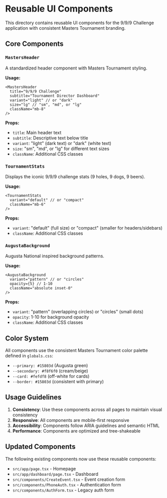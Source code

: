 # Reusable UI Components

This directory contains reusable UI components for the 9/9/9 Challenge application with consistent Masters Tournament branding.

## Core Components

### `MastersHeader`
A standardized header component with Masters Tournament styling.

**Usage:**
```tsx
<MastersHeader
  title="9/9/9 Challenge"
  subtitle="Tournament Director Dashboard"
  variant="light" // or "dark"
  size="lg" // "sm", "md", or "lg"
  className="mb-8"
/>
```

**Props:**
- `title`: Main header text
- `subtitle`: Descriptive text below title
- `variant`: "light" (dark text) or "dark" (white text)
- `size`: "sm", "md", or "lg" for different text sizes
- `className`: Additional CSS classes

### `TournamentStats`
Displays the iconic 9/9/9 challenge stats (9 holes, 9 dogs, 9 beers).

**Usage:**
```tsx
<TournamentStats
  variant="default" // or "compact"
  className="mb-6"
/>
```

**Props:**
- `variant`: "default" (full size) or "compact" (smaller for headers/sidebars)
- `className`: Additional CSS classes

### `AugustaBackground`
Augusta National inspired background patterns.

**Usage:**
```tsx
<AugustaBackground
  variant="pattern" // or "circles"
  opacity={5} // 1-10
  className="absolute inset-0"
/>
```

**Props:**
- `variant`: "pattern" (overlapping circles) or "circles" (small dots)
- `opacity`: 1-10 for background opacity
- `className`: Additional CSS classes

## Color System

All components use the consistent Masters Tournament color palette defined in `globals.css`:

- `--primary: #15803d` (Augusta green)
- `--secondary: #f8f6f0` (cream/beige)
- `--card: #fefdf8` (off-white for cards)
- `--border: #15803d` (consistent with primary)

## Usage Guidelines

1. **Consistency**: Use these components across all pages to maintain visual consistency
2. **Responsive**: All components are mobile-first responsive
3. **Accessibility**: Components follow ARIA guidelines and semantic HTML
4. **Performance**: Components are optimized and tree-shakeable

## Updated Components

The following existing components now use these reusable components:

- `src/app/page.tsx` - Homepage
- `src/app/dashboard/page.tsx` - Dashboard
- `src/components/CreateEvent.tsx` - Event creation form
- `src/components/PhoneAuth.tsx` - Authentication form
- `src/components/AuthForm.tsx` - Legacy auth form